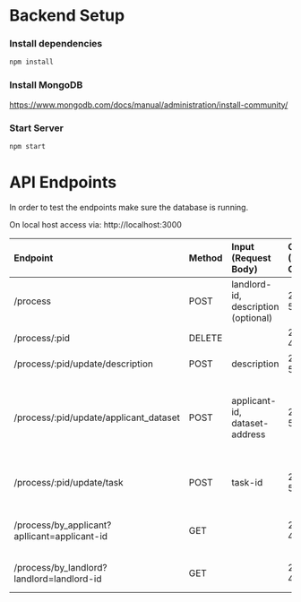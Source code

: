 # Backend Setup

### Install dependencies 
```bash
npm install
```
### Install MongoDB
https://www.mongodb.com/docs/manual/administration/install-community/

### Start Server
```bash
npm start
```

# API Endpoints

In order to test the endpoints make sure the database is running.

On local host access via: http://localhost:3000

| Endpoint    | Method      | Input (Request Body) | Output (Status Code)  | Output (Response Body)  | Description     |
| :---        |    :---   |    :---   |    :---   |     :---   |          :--- |
| /process      | POST      | landlord-id, description (optional)  | 200; 500  |json object| create process; set state == 1 |
| /process/:pid      | DELETE       |    | 200; 404  || delete process  |
| /process/:pid/update/description     | POST       | description   | 200; 500    |json object| update description   |
| /process/:pid/update/applicant_dataset      | POST       | applicant-id, dataset-address   | 200; 500    |json object  | update applicant-id and dataset-address; set state == 2   |
| /process/:pid/update/task      | POST       | task-id   | 200; 500    |json object | update iExec task-id; set state == 3  |
| /process/by_applicant?apllicant=applicant-id     | GET      |    | 200; 400    |json object     | get processes by applicant   |
| /process/by_landlord?landlord=landlord-id     | GET       |    | 200; 400    |json object   | get processes by landlord    |
